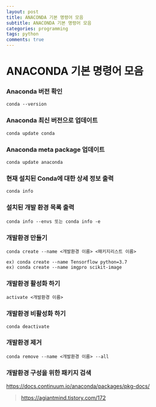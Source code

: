 ```yaml
---
layout: post
title: ANACONDA 기본 명령어 모음
subtitle: ANACONDA 기본 명령어 모음
categories: programming
tags: python
comments: true
---
```


# ANACONDA 기본 명령어 모음

### Anaconda 버전 확인
```
conda --version
```

### Anaconda 최신 버전으로 업데이트
```
conda update conda
```

### Anaconda meta package 업데이트
```
conda update anaconda
```

### 현재 설치된 Conda에 대한 상세 정보 출력
```
conda info
```
### 설치된 개발 환경 목록 출력
```
conda info --envs 또는 conda info -e
```

### 개발환경 만들기
```
conda create --name <개발환경 이름> <패키지리스트 이름>

ex) conda create --name Tensorflow python=3.7
ex) conda create --name imgpro scikit-image
```

### 개발환경 활성화 하기
```
activate <개발환경 이름> 
```


### 개발환경 비활성화 하기
```
conda deactivate
```

### 개발환경 제거
```
conda remove --name <개발환경 이름> --all
```

### 개발환경 구성을 위한 패키지 검색
https://docs.continuum.io/anaconda/packages/pkg-docs/


> https://agiantmind.tistory.com/172